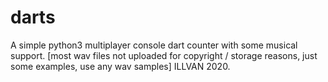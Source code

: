 # darts
A simple python3 multiplayer console dart counter with some musical support. [most wav files not uploaded for copyright / storage reasons, just some examples, use any wav samples]
ILLVAN 2020.
